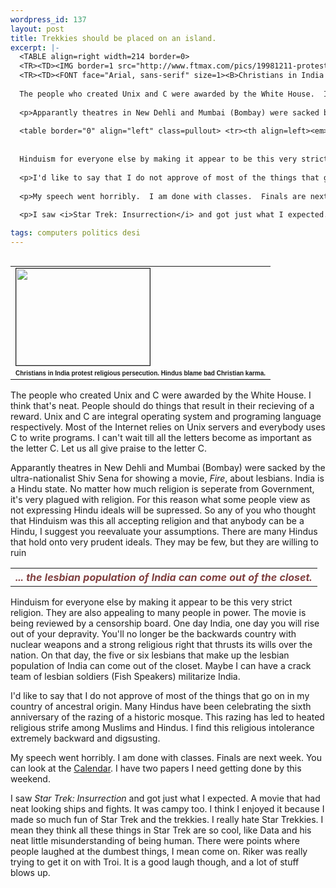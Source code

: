 ```yaml
--- 
wordpress_id: 137
layout: post
title: Trekkies should be placed on an island.
excerpt: |-
  <TABLE align=right width=214 border=0>
  <TR><TD><IMG border=1 src="http://www.ftmax.com/pics/19981211-protest.jpg" width=214 height=155></TD></TR>
  <TR><TD><FONT face="Arial, sans-serif" size=1><B>Christians in India protest religious persecution.  Hindus blame bad Christian karma.</B></FONT></TD></TR></TABLE>
  
  The people who created Unix and C were awarded by the White House.  I think that's neat.  People should do things that result in their recieving of a reward.  Unix and C are integral operating system and programing language respectively.  Most of the Internet relies on Unix servers and everybody uses C to write programs.  I can't wait till all the letters become as important as the letter C.  Let us all give praise to the letter C.
  
  <p>Apparantly theatres in New Dehli and Mumbai (Bombay) were sacked by the ultra-nationalist Shiv Sena for showing a movie, <i>Fire</i>, about lesbians.  India is a Hindu state.  No matter how much religion is seperate from Government, it's very plagued with religion.  For this reason what some people view as not expressing Hindu ideals will be supressed.  So any of you who thought that Hinduism was this all accepting religion and that anybody can be a Hindu, I suggest you reevaluate your assumptions.  There are many Hindus that hold onto very prudent ideals.  They may be few, but they are willing to ruin 
  
  <table border="0" align="left" class=pullout> <tr><th align=left><em><font color="#804040">... the lesbian population of India can come out of the closet.</font></em></th> </tr></table>
  
  
  Hinduism for everyone else by making it appear to be this very strict religion.  They are also appealing to many people in power.  The movie is being reviewed by a censorship board.  One day India, one day you will rise out of your depravity.  You'll no longer be the backwards country with nuclear weapons and a strong religious right that thrusts its wills over the nation.  On that day, the five or six lesbians that make up the lesbian population of India can come out of the closet.  Maybe I can have a crack team of lesbian soldiers (Fish Speakers) militarize India.  
  
  <p>I'd like to say that I do not approve of most of the things that go on in my country of ancestral origin.  Many Hindus have been celebrating the sixth anniversary of the razing of a historic mosque.  This razing has led to heated religious strife among Muslims and Hindus.    I find this religious intolerance extremely backward and digsusting.
  
  <p>My speech went horribly.  I am done with classes.  Finals are next week.  You can look at the <a href="calendar.php3" target=_self>Calendar</a>.  I have two papers I need getting done by this weekend.
  
  <p>I saw <i>Star Trek: Insurrection</i> and got just what I expected.  A movie that had neat looking ships and fights.  It was campy too.  I think I enjoyed it because I made so much fun of Star Trek and the trekkies.  I really hate Star Trekkies.  I mean they think all these things in Star Trek are so cool, like Data and his neat little misunderstanding of being human.  There were points where people laughed at the dumbest things, I mean come on.  Riker was really trying to get it on with Troi.  It is a good laugh though, and a lot of stuff blows up.

tags: computers politics desi
---
```


<TABLE align=right width=214 border=0>
<TR><TD><IMG border=1 src="http://www.ftmax.com/pics/19981211-protest.jpg" width=214 height=155></TD></TR>
<TR><TD><FONT face="Arial, sans-serif" size=1><B>Christians in India protest religious persecution.  Hindus blame bad Christian karma.</B></FONT></TD></TR></TABLE>

The people who created Unix and C were awarded by the White House.  I think that's neat.  People should do things that result in their recieving of a reward.  Unix and C are integral operating system and programing language respectively.  Most of the Internet relies on Unix servers and everybody uses C to write programs.  I can't wait till all the letters become as important as the letter C.  Let us all give praise to the letter C.

<p>Apparantly theatres in New Dehli and Mumbai (Bombay) were sacked by the ultra-nationalist Shiv Sena for showing a movie, <i>Fire</i>, about lesbians.  India is a Hindu state.  No matter how much religion is seperate from Government, it's very plagued with religion.  For this reason what some people view as not expressing Hindu ideals will be supressed.  So any of you who thought that Hinduism was this all accepting religion and that anybody can be a Hindu, I suggest you reevaluate your assumptions.  There are many Hindus that hold onto very prudent ideals.  They may be few, but they are willing to ruin 

<table border="0" align="left" class=pullout> <tr><th align=left><em><font color="#804040">... the lesbian population of India can come out of the closet.</font></em></th> </tr></table>


Hinduism for everyone else by making it appear to be this very strict religion.  They are also appealing to many people in power.  The movie is being reviewed by a censorship board.  One day India, one day you will rise out of your depravity.  You'll no longer be the backwards country with nuclear weapons and a strong religious right that thrusts its wills over the nation.  On that day, the five or six lesbians that make up the lesbian population of India can come out of the closet.  Maybe I can have a crack team of lesbian soldiers (Fish Speakers) militarize India.  

<p>I'd like to say that I do not approve of most of the things that go on in my country of ancestral origin.  Many Hindus have been celebrating the sixth anniversary of the razing of a historic mosque.  This razing has led to heated religious strife among Muslims and Hindus.    I find this religious intolerance extremely backward and digsusting.

<p>My speech went horribly.  I am done with classes.  Finals are next week.  You can look at the <a href="calendar.php3" target=_self>Calendar</a>.  I have two papers I need getting done by this weekend.

<p>I saw <i>Star Trek: Insurrection</i> and got just what I expected.  A movie that had neat looking ships and fights.  It was campy too.  I think I enjoyed it because I made so much fun of Star Trek and the trekkies.  I really hate Star Trekkies.  I mean they think all these things in Star Trek are so cool, like Data and his neat little misunderstanding of being human.  There were points where people laughed at the dumbest things, I mean come on.  Riker was really trying to get it on with Troi.  It is a good laugh though, and a lot of stuff blows up.
